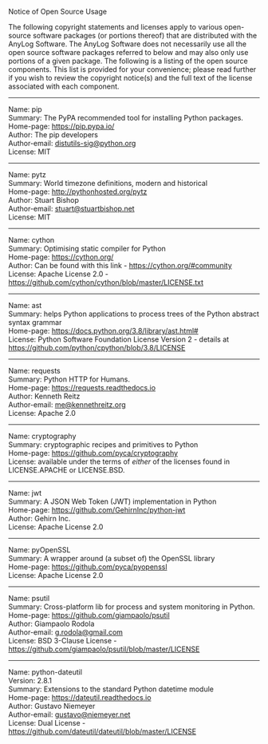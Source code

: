 Notice of Open Source Usage

The following copyright statements and licenses apply to various open-source software packages (or portions thereof) that 
are distributed with the AnyLog Software.
The AnyLog Software does not necessarily use all the open source software packages referred to below and may also only 
use portions of a given package.
The following is a listing of the open source components. This list is provided for your convenience; 
please read further if you wish to review the copyright notice(s) and the full text of the license associated with each component.

__________________________________________________
Name: pip  
Summary: The PyPA recommended tool for installing Python packages.  
Home-page: https://pip.pypa.io/  
Author: The pip developers  
Author-email: distutils-sig@python.org  
License: MIT  
__________________________________________________
Name: pytz  
Summary: World timezone definitions, modern and historical  
Home-page: http://pythonhosted.org/pytz  
Author: Stuart Bishop  
Author-email: stuart@stuartbishop.net  
License: MIT  
__________________________________________________
Name: cython  
Summary: Optimising static compiler for Python  
Home-page: https://cython.org/  
Author: Can be found with this link - https://cython.org/#community  
License: Apache License 2.0 - https://github.com/cython/cython/blob/master/LICENSE.txt  
__________________________________________________
Name: ast  
Summary: helps Python applications to process trees of the Python abstract syntax grammar  
Home-page: https://docs.python.org/3.8/library/ast.html#  
License: Python Software Foundation License Version 2 - details at https://github.com/python/cpython/blob/3.8/LICENSE  
__________________________________________________
Name: requests  
Summary: Python HTTP for Humans.  
Home-page: https://requests.readthedocs.io  
Author: Kenneth Reitz  
Author-email: me@kennethreitz.org  
License: Apache 2.0  
__________________________________________________
Name: cryptography  
Summary: cryptographic recipes and primitives to Python  
Home-page: https://github.com/pyca/cryptography  
License: available under the terms of *either* of the licenses found in LICENSE.APACHE or LICENSE.BSD.  
__________________________________________________
Name: jwt  
Summary:  A JSON Web Token (JWT) implementation in Python  
Home-page: https://github.com/GehirnInc/python-jwt  
Author: Gehirn Inc.  
License: Apache License 2.0  
__________________________________________________
Name: pyOpenSSL  
Summary:  A  wrapper around (a subset of) the OpenSSL library  
Home-page: https://github.com/pyca/pyopenssl  
License: Apache License 2.0  
__________________________________________________
Name: psutil  
Summary: Cross-platform lib for process and system monitoring in Python.  
Home-page: https://github.com/giampaolo/psutil  
Author: Giampaolo Rodola  
Author-email: g.rodola@gmail.com  
License: BSD 3-Clause License - https://github.com/giampaolo/psutil/blob/master/LICENSE  
__________________________________________________
Name: python-dateutil  
Version: 2.8.1  
Summary: Extensions to the standard Python datetime module  
Home-page: https://dateutil.readthedocs.io  
Author: Gustavo Niemeyer  
Author-email: gustavo@niemeyer.net  
License: Dual License - https://github.com/dateutil/dateutil/blob/master/LICENSE  



